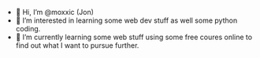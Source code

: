 - 👋 Hi, I’m @moxxic (Jon)
- 👀 I’m interested in learning some web dev stuff as well some python coding.
- 🌱 I’m currently learning some web stuff using some free coures online to find out what I want to pursue further.

<!---
moxxic/moxxic is a ✨ special ✨ repository because its `README.md` (this file) appears on your GitHub profile.
You can click the Preview link to take a look at your changes.
--->
